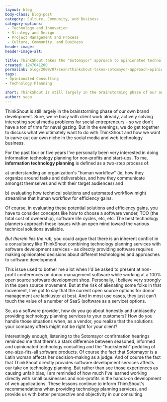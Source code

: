 ```yaml
---
layout: blog
body-class: blog-post
category: Culture, Community, and Business
category-options:
 - Technology and Innovation
 - Strategy and Design
 - Project Management and Process
 - Culture, Community, and Business
header-image:
header-image-alt:

title: ThinkShout takes the "Sotomayor" approach to opinionated technology planning
created: 1247641200
permalink: blog/2009/07/sean/thinkshout-takes-sotomayor-approach-opinionated-technology-planning/
tags:
- Opinionated Consulting
- Technology Planning

short: ThinkShout is still largely in the brainstorming phase of our own brand development. 
author: sean
---
```

<p>ThinkShout is still largely in the brainstorming phase of our own brand development. Sure, we're busy with client work already, actively solving interesting social media problems for social entrepreneurs - so we don't have a ton of time for navel gazing. But in the evenings, we do get together to discuss what we ultimately want to do with ThinkShout and how we want to carve out our own niche in the social media and web technology business.</p>
<p>For the past four or five years I've personally been very interested in doing information technology planning for non-profits and start-ups. To me, <b>information technology planning</b> is defined as a two-step process of:</p>
<p>a) understanding an organization's "human workflow" (ie, how they organize around tasks and deliverables, and how they communicate amongst themselves and with their target audiences) and</p>
<p>b) evaluating how technical solutions and automated workflow might streamline that human workflow for efficiency gains.</p>
<p>Of course, in evaluating these potential solutions and efficiency gains, you have to consider concepts like how to choose a software vender, TCO (the total cost of ownership), software life cycles, etc, etc. The best technology planners approach these issues with an open mind toward the various technical solutions available.</p>

<p><i>But therein lies the rub,</i> you could argue that there is an inherent conflict in a consultancy like ThinkShout combining technology planning services with software development services - as directly providing software requires making opinionated decisions about different technologies and approaches to software development.</p>
<p>This issue used to bother me a lot when I'd be asked to present at non-profit conferences on donor management software while working at a 100% open source software development shop. Personally, I believe very strongly in the open source movement. But at the risk of alienating some folks in that movement, I've got to say that the current open source options for donor management are lackluster at best. And in most use cases, they just can't touch the value of a number of SaaS (software as a service) options.</p>
<p>So, as a software provider, how do you go about honestly and unbiasedly providing technology planning services to your customers? How do you handle those situations when, as a vendor, you realize that the solutions your company offers might not be right for your client?</p>
<p>Interestingly enough, listening to the Sotomayor confirmation hearings reminded me that there's a stark difference between seasoned, informed and opinionated technology consulting and the "hucksterish" peddling of one-size-fits-all software products. Of course the fact that Sotomayor is a Latin woman affects her decision-making as a judge. And of course the fact that ThinkShout directly provides software development services affects our take on technology planning. But rather than see those experiences as causing unfair bias, I am reminded of how much I've learned working directly with small businesses and non-profits in the hands-on development of web applications. These lessons continue to inform ThinkShout's recommendations when providing technology planning services, and provide us with better perspective and objectivity in our consulting.</p>
